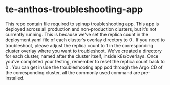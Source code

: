 # te-anthos-troubleshooting-app
This repo contain file required to spinup troubleshooting app.
This app is deployed across all production and non-production clusters, but it’s not currently running. This is because we’ve set the replica count in the deployment.yaml file of each cluster’s overlay directory to 0 . If you need to troubleshoot, please adjust the replica count to 1 in the corresponding cluster overlay where you want to troubleshoot. We’ve created a directory for each cluster, named after the cluster itself, inside k8s/overlays. Once you’ve completed your testing, remember to reset the replica count back to 0 . You can get inside the troubleshooting app pod through the Argo CD of the corresponding cluster, all the commonly used command are pre-installed.
